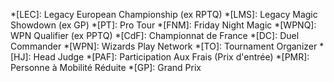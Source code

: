 *[LEC]: Legacy European Championship (ex RPTQ)
*[LMS]: Legacy Magic Showdown (ex GP)
*[PT]: Pro Tour
*[FNM]: Friday Night Magic
*[WPNQ]: WPN Qualifier (ex PPTQ)
*[CdF]: Championnat de France
*[DC]: Duel Commander
*[WPN]: Wizards Play Network
*[TO]: Tournament Organizer
*[HJ]: Head Judge
*[PAF]: Participation Aux Frais (Prix d'entrée)
*[PMR]: Personne à Mobilité Réduite
*[GP]: Grand Prix
